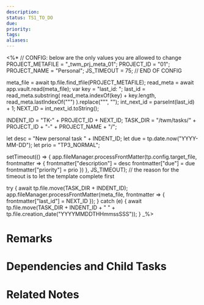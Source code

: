 ```yaml
---
description: 
status: TS1_TO_DO
due: 
priority: 
tags: 
aliases:
---
```

<%* 
// CONFIG: below are the only values you are allowed to change
PROJECT_METAFILE = "_twm_prj_meta_01";
PROJECT_ID = "01";
PROJECT_NAME = "Personal";
JS_TIMEOUT = 75;
// END OF CONFIG

meta_file = await tp.file.find_tfile(PROJECT_METAFILE);
read_meta = await app.vault.read(meta_file);
var key = "last_id: ";
last_id = read_meta.substring(
    read_meta.indexOf(key) + key.length, 
    read_meta.lastIndexOf("\"")
).replace("\"", "");
int_next_id = parseInt(last_id) + 1;
NEXT_ID = int_next_id.toString();

INDENT_ID = "TK-" + PROJECT_ID + NEXT_ID;
TASK_DIR = "/twm/tasks/" + PROJECT_ID + "-" + PROJECT_NAME + "/";

let desc = "New personal task " + INDENT_ID;
let due = tp.date.now("YYYY-MM-DD");
let prio = "TP3_NORMAL";

setTimeout(() => { 
	app.fileManager.processFrontMatter(tp.config.target_file, frontmatter => { 
		frontmatter["description"] = desc
		frontmatter["due"] = due
		frontmatter["priority"] = prio
	})
}, JS_TIMEOUT); // the reason for the timeout is to let the template complete first

try {
	await tp.file.move(TASK_DIR + INDENT_ID);
	app.fileManager.processFrontMatter(meta_file, frontmatter => { 
		frontmatter["last_id"] = NEXT_ID
	});
} catch (e) {
	await tp.file.move(TASK_DIR + INDENT_ID + " " + tp.file.creation_date("YYYYMMDDTHHmmssSSS"));
}
_%>

# Remarks


# Dependencies and Child Tasks


# Related Notes

